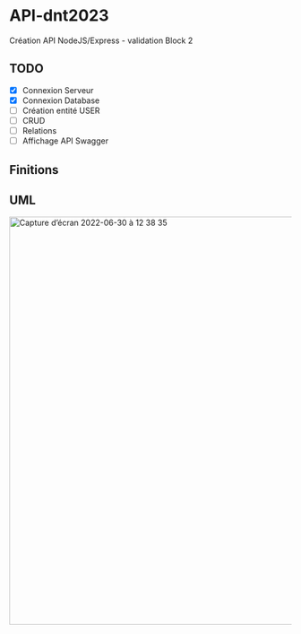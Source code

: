 # API-dnt2023
Création API NodeJS/Express - validation Block 2 

## TODO 
- [x] Connexion Serveur
- [x] Connexion Database
- [ ] Création entité USER
- [ ]  CRUD
- [ ] Relations
- [ ] Affichage API Swagger

## Finitions 


## UML
<img width="728" alt="Capture d’écran 2022-06-30 à 12 38 35" src="https://user-images.githubusercontent.com/108459343/176658079-7e9d4731-2a49-442c-855c-50cb7848b6de.png">

